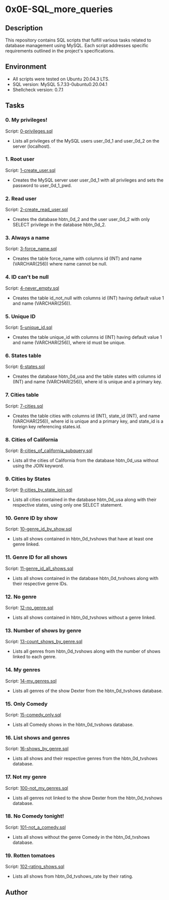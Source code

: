# 0x0E-SQL_more_queries

## Description
This repository contains SQL scripts that fulfill various tasks related to database management using MySQL. Each script addresses specific requirements outlined in the project's specifications.

## Environment
- All scripts were tested on Ubuntu 20.04.3 LTS.
- SQL version: MySQL 5.7.33-0ubuntu0.20.04.1
- Shellcheck version: 0.7.1

## Tasks

### 0. My privileges!
Script: [0-privileges.sql](./0-privileges.sql)
- Lists all privileges of the MySQL users user_0d_1 and user_0d_2 on the server (localhost).

### 1. Root user
Script: [1-create_user.sql](./1-create_user.sql)
- Creates the MySQL server user user_0d_1 with all privileges and sets the password to user_0d_1_pwd.

### 2. Read user
Script: [2-create_read_user.sql](./2-create_read_user.sql)
- Creates the database hbtn_0d_2 and the user user_0d_2 with only SELECT privilege in the database hbtn_0d_2.

### 3. Always a name
Script: [3-force_name.sql](./3-force_name.sql)
- Creates the table force_name with columns id (INT) and name (VARCHAR(256)) where name cannot be null.

### 4. ID can't be null
Script: [4-never_empty.sql](./4-never_empty.sql)
- Creates the table id_not_null with columns id (INT) having default value 1 and name (VARCHAR(256)).

### 5. Unique ID
Script: [5-unique_id.sql](./5-unique_id.sql)
- Creates the table unique_id with columns id (INT) having default value 1 and name (VARCHAR(256)), where id must be unique.

### 6. States table
Script: [6-states.sql](./6-states.sql)
- Creates the database hbtn_0d_usa and the table states with columns id (INT) and name (VARCHAR(256)), where id is unique and a primary key.

### 7. Cities table
Script: [7-cities.sql](./7-cities.sql)
- Creates the table cities with columns id (INT), state_id (INT), and name (VARCHAR(256)), where id is unique and a primary key, and state_id is a foreign key referencing states.id.

### 8. Cities of California
Script: [8-cities_of_california_subquery.sql](./8-cities_of_california_subquery.sql)
- Lists all the cities of California from the database hbtn_0d_usa without using the JOIN keyword.

### 9. Cities by States
Script: [9-cities_by_state_join.sql](./9-cities_by_state_join.sql)
- Lists all cities contained in the database hbtn_0d_usa along with their respective states, using only one SELECT statement.

### 10. Genre ID by show
Script: [10-genre_id_by_show.sql](./10-genre_id_by_show.sql)
- Lists all shows contained in hbtn_0d_tvshows that have at least one genre linked.

### 11. Genre ID for all shows
Script: [11-genre_id_all_shows.sql](./11-genre_id_all_shows.sql)
- Lists all shows contained in the database hbtn_0d_tvshows along with their respective genre IDs.

### 12. No genre
Script: [12-no_genre.sql](./12-no_genre.sql)
- Lists all shows contained in hbtn_0d_tvshows without a genre linked.

### 13. Number of shows by genre
Script: [13-count_shows_by_genre.sql](./13-count_shows_by_genre.sql)
- Lists all genres from hbtn_0d_tvshows along with the number of shows linked to each genre.

### 14. My genres
Script: [14-my_genres.sql](./14-my_genres.sql)
- Lists all genres of the show Dexter from the hbtn_0d_tvshows database.

### 15. Only Comedy
Script: [15-comedy_only.sql](./15-comedy_only.sql)
- Lists all Comedy shows in the hbtn_0d_tvshows database.

### 16. List shows and genres
Script: [16-shows_by_genre.sql](./16-shows_by_genre.sql)
- Lists all shows and their respective genres from the hbtn_0d_tvshows database.

### 17. Not my genre
Script: [100-not_my_genres.sql](./100-not_my_genres.sql)
- Lists all genres not linked to the show Dexter from the hbtn_0d_tvshows database.

### 18. No Comedy tonight!
Script: [101-not_a_comedy.sql](./101-not_a_comedy.sql)
- Lists all shows without the genre Comedy in the hbtn_0d_tvshows database.

### 19. Rotten tomatoes
Script: [102-rating_shows.sql](./102-rating_shows.sql)
- Lists all shows from hbtn_0d_tvshows_rate by their rating.

## Author
